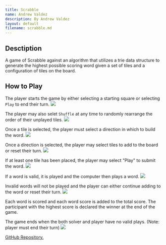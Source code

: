 ```yaml
---
title: Scrabble
name: Andrew Valdez
description: By Andrew Valdez
layout: default
filename: scrabble.md
--- 
```

## Desctiption
A game of Scrabble against an algorithm that utilizes a trie data structure to generate the highest possible scoring word given a set of tiles and a configuration of tiles on the board.

## How to Play

The player starts the game by either selecting a starting square or selecting `Play` to end their turn.
<img src="https://avz-dev.github.io/resources/starting-tile.png">
  
The player may also selet `Shuffle` at any time to randomly rearrange the order of their unplayed tiles.
<img src="https://avz-dev.github.io/resources/shuffle.png">

Once a tile is selected, the player must select a direction in which to build the word.
<img src="https://avz-dev.github.io/resources/direction.png">

Once a direction is selected, the player may select tiles to add to the board or reset their turn.
<img src="https://avz-dev.github.io/resources/tile-select.png">

If at least one tile has been placed, the player may select "Play" to submit the word. 
<img src="https://avz-dev.github.io/resources/first-word.png">

If a word is valid, it is played and the computer then plays a word.
<img src="https://avz-dev.github.io/resources/comp-first.png">

Invalid words will not be played and the player can either continue adding to the word or reset their turn.
<img src="https://avz-dev.github.io/resources/invalid-word.png">

Each word is scored and each word score is added to the total score.
The participant with the highest score is declared the winner at the end of the game.

The game ends when the both solver and player have no valid plays. (Note: player must end their turn)
<img src="https://avz-dev.github.io/resources/end.png">

<a href="https://github.com/avz-dev/scrabble">GitHub Repository.</a> 
